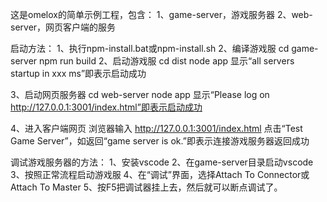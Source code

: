 ﻿这是omelox的简单示例工程，包含：
1、game-server，游戏服务器
2、web-server，网页客户端的服务

启动方法：
1、执行npm-install.bat或npm-install.sh
2、编译游戏服
cd game-server
npm run build
2、启动游戏服
cd dist
node app
显示“all servers startup in xxx ms”即表示启动成功

3、启动网页服务器
cd web-server
node app
显示“Please log on http://127.0.0.1:3001/index.html”即表示启动成功

4、进入客户端网页
浏览器输入
http://127.0.0.1:3001/index.html
点击“Test Game Server”，如返回“game server is ok.”即表示连接游戏服务器返回成功


调试游戏服务器的方法：
1、安装vscode
2、在game-server目录启动vscode
3、按照正常流程启动游戏服
4、在“调试”界面，选择Attach To Connector或Attach To Master
5、按F5把调试器挂上去，然后就可以断点调试了。